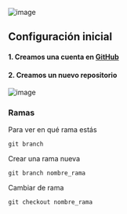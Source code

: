 ![image](https://user-images.githubusercontent.com/67286095/140606996-208a61a8-f002-42e4-82d5-048943e16382.png)
## Configuración inicial
#### 1. Creamos una cuenta en [GitHub](https://github.com/)

#### 2. Creamos un nuevo repositorio

![image](https://user-images.githubusercontent.com/67286095/140608558-c83a49e1-8dff-4eed-a2c0-e91aab75f394.png)

### Ramas
Para ver en qué rama estás

```
git branch
```
Crear una rama nueva

```
git branch nombre_rama
```

Cambiar de rama

```
git checkout nombre_rama
```
